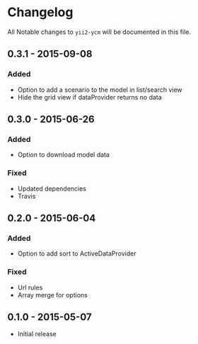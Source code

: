 # Changelog

All Notable changes to `yii2-ycm` will be documented in this file.

## 0.3.1 - 2015-09-08

### Added
- Option to add a scenario to the model in list/search view
- Hide the grid view if dataProvider returns no data

## 0.3.0 - 2015-06-26

### Added
- Option to download model data

### Fixed
- Updated dependencies
- Travis

## 0.2.0 - 2015-06-04

### Added
- Option to add sort to ActiveDataProvider

### Fixed
- Url rules
- Array merge for options

## 0.1.0 - 2015-05-07

- Initial release
